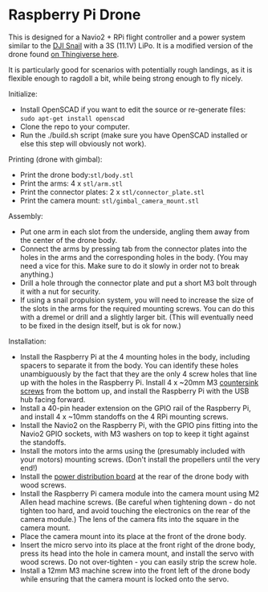 # Raspberry Pi Drone

This is designed for a Navio2 + RPi flight controller and a power system similar to the [DJI Snail](https://www.dji.com/snail) with a 3S (11.1V) LiPo. It is a modified version of the drone found [on Thingiverse here](https://www.thingiverse.com/thing:2269010).

It is particularly good for scenarios with potentially rough landings, as it is flexible enough to ragdoll a bit, while being strong enough to fly nicely.

Initialize:
* Install OpenSCAD if you want to edit the source or re-generate files: `sudo apt-get install openscad`
* Clone the repo to your computer.
* Run the ./build.sh script (make sure you have OpenSCAD installed or else this step will obviously not work).

Printing (drone with gimbal):
* Print the drone body:`stl/body.stl`
* Print the arms: 4 x `stl/arm.stl`
* Print the connector plates: 2 x `stl/connector_plate.stl`
* Print the camera mount: `stl/gimbal_camera_mount.stl`

Assembly:
* Put one arm in each slot from the underside, angling them away from the center of the drone body.
* Connect the arms by pressing tab from the connector plates into the holes in the arms and the corresponding holes in the body. (You may need a vice for this. Make sure to do it slowly in order not to break anything.)
* Drill a hole through the connector plate and put a short M3 bolt through it with a nut for security.
* If using a snail propulsion system, you will need to increase the size of the slots in the arms for the required mounting screws. You can do this with a dremel or drill and a slightly larger bit. (This will eventually need to be fixed in the design itself, but is ok for now.)

Installation:
* Install the Raspberry Pi at the 4 mounting holes in the body, including spacers to separate it from the body. You can identify these holes unambiguously by the fact that they are the only 4 screw holes that line up with the holes in the Raspberry Pi. Install 4 x ~20mm M3 [countersink screws](https://m.media-amazon.com/images/I/41OX-HUqUYL.jpg) from the bottom up, and install the Raspberry Pi with the USB hub facing forward.
* Install a 40-pin header extension on the GPIO rail of the Raspberry Pi, and install 4 x ~10mm standoffs on the 4 RPi mounting screws.
* Install the Navio2 on the Raspberry Pi, with the GPIO pins fitting into the Navio2 GPIO sockets, with M3 washers on top to keep it tight against the standoffs.
* Install the motors into the arms using the (presumably included with your motors) mounting screws. (Don't install the propellers until the very end!)
* Install the [power distribution board](https://www.dronetrest.com/uploads/db5290/original/2X/0/03304f2ce1f00f086263f404fa10f85d59372267.jpg) at the rear of the drone body with wood screws.
* Install the Raspberry Pi camera module into the camera mount using M2 Allen head machine screws. (Be careful when tightening down - do not tighten too hard, and avoid touching the electronics on the rear of the camera module.) The lens of the camera fits into the square in the camera mount.
* Place the camera mount into its place at the front of the drone body.
* Insert the micro servo into its place at the front right of the drone body, press its head into the hole in camera mount, and install the servo with wood screws. Do not over-tighten - you can easily strip the screw hole.
* Install a 12mm M3 machine screw into the front left of the drone body while ensuring that the camera mount is locked onto the servo.
